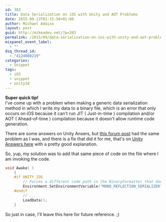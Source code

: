 ```yaml
---
id: 383
title: Data Serialization on iOS with Unity and AOT Problems
date: 2015-09-13T01:15:50+01:00
author: Michael Adaixo
layout: post
guid: http://mikeadev.net/?p=383
permalink: /2015/09/data-serialization-on-ios-with-unity-and-aot-problems/
mixpanel_event_label:
  - ""
dsq_thread_id:
  - "4124088219"
categories:
  - Snippet
tags:
  - iOS
  - snippet
  - unity3d
---
```

 

**Super quick tip!**  
I've come up with a problem when making a generic data serialization method in which I write my data to a binary file, which is an error that only occurs on iOS because it can't run JIT ( Just-in-time ) compilation and/or AOT ( Ahead-of-time ) compilation because it doesn't allow runtime code generation. 

There are some answers on Unity Ansers, but [this forum post](http://forum.unity3d.com/threads/persistent-data-storage-unity-serialization-error-on-ios.277989/) had the same problem as I was, and there is a fix that did it for me, that's on [Unity Answers here](http://answers.unity3d.com/questions/30930/why-did-my-binaryserialzer-stop-working.html) with a pretty good explanation. 

So, yup, my solution was to add that same piece of code on the file where I am invoking the code. 

```cpp
void Awake( )
    {
    #if UNITY_IOS
        // Forces a different code path in the BinaryFormatter that doesn't rely on run-time code generation (which would break on iOS).
        Environment.SetEnvironmentVariable("MONO_REFLECTION_SERIALIZER", "yes");
    #endif
        // ...
        LoadData();
    }
```

So just in case, I'll leave this here for future reference. ;)